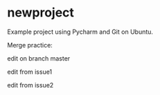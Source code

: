 # newproject
Example project using Pycharm and Git on Ubuntu.

Merge practice:

edit on branch master

edit from issue1

edit from issue2

